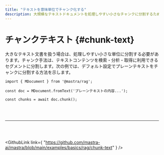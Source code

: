 ```yaml
---
title: "テキストを意味単位でチャンク化する"
description: 大規模なテキストドキュメントを処理しやすい小さなチャンクに分割するために Mastra を使う例。
---
```


# チャンクテキスト \{#chunk-text\}

大きなテキスト文書を扱う場合は、処理しやすい小さな単位に分割する必要があります。チャンク手法は、テキストコンテンツを検索・分析・取得に利用できるセグメントに分割します。次の例では、デフォルト設定でプレーンテキストをチャンクに分割する方法を示します。

```tsx copy
import { MDocument } from '@mastra/rag';

const doc = MDocument.fromText('プレーンテキストの内容...');

const chunks = await doc.chunk();
```

<br />

<br />

<hr className="dark:border-[#404040] border-gray-300" />

<br />

<br />

<GithubLink
  link={
"https://github.com/mastra-ai/mastra/blob/main/examples/basics/rag/chunk-text"
}
/>
